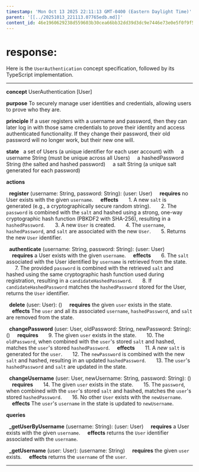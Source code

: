 ```yaml
---
timestamp: 'Mon Oct 13 2025 22:11:13 GMT-0400 (Eastern Daylight Time)'
parent: '[[../20251013_221113.07765edb.md]]'
content_id: 46e1960629238d559603b30cea66bb32dd39d3dc9e7446e73e0e5f0f9f5cb9e0
---
```


# response:

Here is the `UserAuthentication` concept specification, followed by its TypeScript implementation.

***

**concept** UserAuthentication \[User]

**purpose** To securely manage user identities and credentials, allowing users to prove who they are.

**principle** If a user registers with a username and password, then they can later log in with those same credentials to prove their identity and access authenticated functionality. If they change their password, their old password will no longer work, but their new one will.

**state**
  a set of Users (a unique identifier for each user account) with
    a username String (must be unique across all Users)
    a hashedPassword String (the salted and hashed password)
    a salt String (a unique salt generated for each password)

**actions**

  **register** (username: String, password: String): (user: User)
    **requires** no User exists with the given `username`.
    **effects**
      1. A new `salt` is generated (e.g., a cryptographically secure random string).
      2. The `password` is combined with the `salt` and hashed using a strong, one-way cryptographic hash function (PBKDF2 with SHA-256), resulting in a `hashedPassword`.
      3. A new `User` is created.
      4. The `username`, `hashedPassword`, and `salt` are associated with the new `User`.
      5. Returns the new `User` identifier.

  **authenticate** (username: String, password: String): (user: User)
    **requires** a User exists with the given `username`.
    **effects**
      6. The `salt` associated with the User identified by `username` is retrieved from the state.
      7. The provided `password` is combined with the retrieved `salt` and hashed using the same cryptographic hash function used during registration, resulting in a `candidateHashedPassword`.
      8. If `candidateHashedPassword` matches the `hashedPassword` stored for the User, returns the `User` identifier.

  **delete** (user: User): ()
    **requires** the given `user` exists in the state.
    **effects** The `user` and all its associated `username`, `hashedPassword`, and `salt` are removed from the state.

  **changePassword** (user: User, oldPassword: String, newPassword: String): ()
    **requires**
      9. The given `user` exists in the state.
      10. The `oldPassword`, when combined with the `user`'s stored `salt` and hashed, matches the `user`'s stored `hashedPassword`.
    **effects**
      11. A *new* `salt` is generated for the `user`.
      12. The `newPassword` is combined with the new `salt` and hashed, resulting in an updated `hashedPassword`.
      13. The `user`'s `hashedPassword` and `salt` are updated in the state.

  **changeUsername** (user: User, newUsername: String, password: String): ()
    **requires**
      14. The given `user` exists in the state.
      15. The `password`, when combined with the `user`'s stored `salt` and hashed, matches the `user`'s stored `hashedPassword`.
      16. No other `User` exists with the `newUsername`.
    **effects** The `user`'s `username` in the state is updated to `newUsername`.

**queries**

  **\_getUserByUsername** (username: String): (user: User)
    **requires** a User exists with the given `username`.
    **effects** returns the `User` identifier associated with the `username`.

  **\_getUsername** (user: User): (username: String)
    **requires** the given `user` exists.
    **effects** returns the `username` of the `user`.

***
